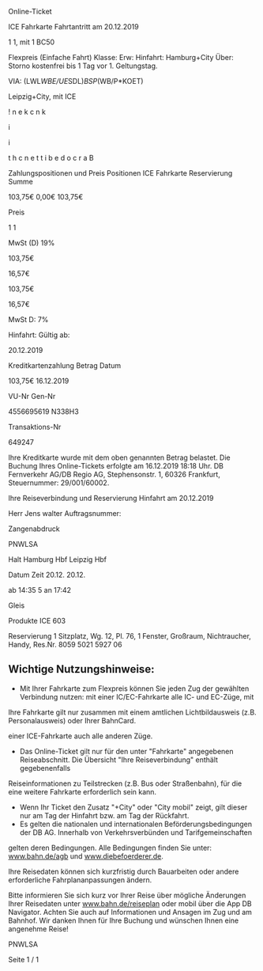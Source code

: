 Online-Ticket

ICE Fahrkarte
Fahrtantritt am 20.12.2019

1
1, mit 1 BC50

Flexpreis (Einfache Fahrt)
Klasse:
Erw:
Hinfahrt: Hamburg+City
Über:
Storno kostenfrei bis 1 Tag vor 1. Geltungstag.

VIA: (LWL*WBE/UE*SDL)*BSP*(WB/P*KOET)

 Leipzig+City, mit ICE

!
n
e
k
c
n
k

i

i

t
h
c
n
e
t
t
i
b
e
d
o
c
r
a
B

Zahlungspositionen und Preis
Positionen
ICE Fahrkarte
Reservierung
Summe

103,75€
0,00€
103,75€

Preis

1
1

MwSt (D) 19%

103,75€

16,57€

103,75€

16,57€

MwSt D: 7%

Hinfahrt:
Gültig ab:

20.12.2019

Kreditkartenzahlung
Betrag
Datum

103,75€
16.12.2019

VU-Nr
Gen-Nr

4556695619
N338H3

Transaktions-Nr

649247

Ihre Kreditkarte wurde mit dem oben genannten Betrag belastet. Die Buchung Ihres
Online-Tickets erfolgte am 16.12.2019 18:18 Uhr. DB Fernverkehr AG/DB Regio AG,
Stephensonstr. 1, 60326 Frankfurt, Steuernummer: 29/001/60002.

Ihre Reiseverbindung und Reservierung Hinfahrt am 20.12.2019

Herr  Jens walter
Auftragsnummer:

Zangenabdruck

PNWLSA

Halt
Hamburg Hbf
Leipzig Hbf

Datum Zeit
20.12.
20.12.

ab 14:35 5
an 17:42

Gleis

Produkte
ICE 603

Reservierung
1 Sitzplatz, Wg. 12, Pl. 76, 1 Fenster, Großraum,
Nichtraucher, Handy, Res.Nr. 8059 5021 5927 06

Wichtige Nutzungshinweise:
-
- Mit Ihrer Fahrkarte zum Flexpreis können Sie jeden Zug der gewählten Verbindung nutzen: mit einer IC/EC-Fahrkarte alle IC- und EC-Züge, mit

Ihre Fahrkarte gilt nur zusammen mit einem amtlichen Lichtbildausweis (z.B. Personalausweis) oder Ihrer BahnCard.

einer ICE-Fahrkarte auch alle anderen Züge.

- Das Online-Ticket gilt nur für den unter "Fahrkarte" angegebenen Reiseabschnitt. Die Übersicht "Ihre Reiseverbindung" enthält gegebenenfalls

Reiseinformationen zu Teilstrecken (z.B. Bus oder Straßenbahn), für die eine weitere Fahrkarte erforderlich sein kann.
- Wenn Ihr Ticket den Zusatz "+City" oder "City mobil" zeigt, gilt dieser nur am Tag der Hinfahrt bzw. am Tag der Rückfahrt.
- Es gelten die nationalen und internationalen Beförderungsbedingungen der DB AG. Innerhalb von Verkehrsverbünden und Tarifgemeinschaften

gelten deren Bedingungen. Alle Bedingungen finden Sie unter: www.bahn.de/agb und www.diebefoerderer.de.

Ihre Reisedaten können sich kurzfristig durch Bauarbeiten oder andere erforderliche Fahrplananpassungen ändern.

Bitte informieren Sie sich kurz vor Ihrer Reise über mögliche Änderungen Ihrer Reisedaten unter www.bahn.de/reiseplan oder mobil über die
App DB Navigator. Achten Sie auch auf Informationen und Ansagen im Zug und am Bahnhof. Wir danken Ihnen für Ihre Buchung und wünschen
Ihnen eine angenehme Reise!

PNWLSA

Seite 1 / 1

